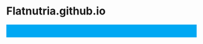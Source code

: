 # Flatnutria.github.io
<body background="url=https://imgur.com/OhVb4pb.png">
<div style="border:7px solid #00a8f3;background:#00a8f3 url(https://i.imgur.com/fDggZDq.png);padding:10px;max-width:1000px;">
